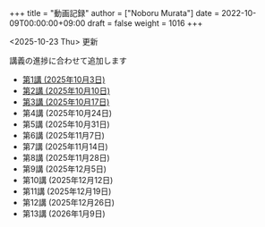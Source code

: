 +++
title = "動画記録"
author = ["Noboru Murata"]
date = 2022-10-09T00:00:00+09:00
draft = false
weight = 1016
+++

<span class="timestamp-wrapper"><span class="timestamp">&lt;2025-10-23 Thu&gt; </span></span> 更新

講義の進捗に合わせて追加します

-   [第1講 (2025年10月3日)](https://u-tokyo-ac-jp.zoom.us/rec/share/zzOeePEhBZqa7pFJZtTC8cgS2q9CguiCW-piAvfFK41WLenHrg-L4Dp6MyK-6UDN.8OHjsDncpb8yOTV5?startTime=1759478726000)
-   [第2講 (2025年10月10日)](https://u-tokyo-ac-jp.zoom.us/rec/share/k9SeotKPLmx8iwyIsumlm8o2FbICb3N0bq-aoKyjB_3tKx6fd1hV14i4WgPyk6Wh.kRdhV9Hn3UN4NfaH?startTime=1760083233000)
-   [第3講 (2025年10月17日)](https://u-tokyo-ac-jp.zoom.us/rec/share/mUygKiou0O8vrfEUV7_y_4Sknb-ZjUrS05_y-oAd_LtYYAMYs8fHoaHhuSofrqAv.cv8zZd3g-UzckIjI?startTime=1760688035000)
-   第4講 (2025年10月24日)
-   第5講 (2025年10月31日)
-   第6講 (2025年11月7日)
-   第7講 (2025年11月14日)
-   第8講 (2025年11月28日)
-   第9講 (2025年12月5日)
-   第10講 (2025年12月12日)
-   第11講 (2025年12月19日)
-   第12講 (2025年12月26日)
-   第13講 (2026年1月9日)
